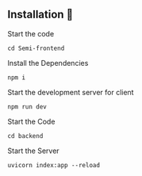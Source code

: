 ## Installation 🔧

Start the code
```
cd Semi-frontend
```
Install the Dependencies

```
npm i
```
Start the development server for client

```
npm run dev 
```

Start the Code

```
cd backend
```

Start the Server 
```
uvicorn index:app --reload
```
